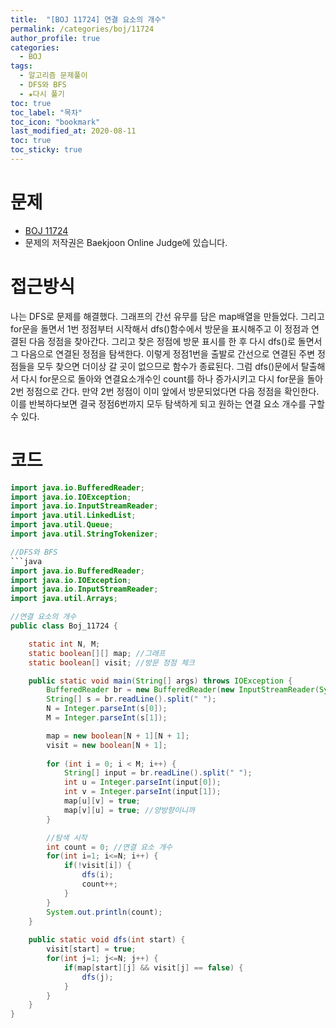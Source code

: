 ```yaml
---
title:  "[BOJ 11724] 연결 요소의 개수"
permalink: /categories/boj/11724
author_profile: true
categories:
  - BOJ
tags:
  - 알고리즘 문제풀이
  - DFS와 BFS
  - ★다시 풀기
toc: true
toc_label: "목차"
toc_icon: "bookmark"
last_modified_at: 2020-08-11
toc: true
toc_sticky: true
---
```

# 문제
* [BOJ 11724](https://www.acmicpc.net/problem/11724)
* 문제의 저작권은 Baekjoon Online Judge에 있습니다.  

# 접근방식 
나는 DFS로 문제를 해결했다. 그래프의 간선 유무를 담은 map배열을 만들었다. 그리고 for문을 돌면서 1번 정점부터 시작해서 dfs()함수에서 방문을 표시해주고 이 정점과 연결된 다음 정점을 찾아간다. 그리고 찾은 정점에 방문 표시를 한 후 다시 dfs()로 돌면서 그 다음으로 연결된 정점을 탐색한다. 이렇게 정점1번을 출발로 간선으로 연결된 주변 정점들을 모두 찾으면 더이상 갈 곳이 없으므로 함수가 종료된다. 그럼 dfs()문에서 탈출해서 다시 for문으로 돌아와 연결요소개수인 count를 하나 증가시키고 다시 for문을 돌아 2번 정점으로 간다. 만약 2번 정점이 이미 앞에서 방문되었다면 다음 정점을 확인한다. 이를 반복하다보면 결국 정점6번까지 모두 탐색하게 되고 원하는 연결 요소 개수를 구할 수 있다.

# 코드
```java
import java.io.BufferedReader;
import java.io.IOException;
import java.io.InputStreamReader;
import java.util.LinkedList;
import java.util.Queue;
import java.util.StringTokenizer;

//DFS와 BFS
```java
import java.io.BufferedReader;
import java.io.IOException;
import java.io.InputStreamReader;
import java.util.Arrays;

//연결 요소의 개수
public class Boj_11724 {

	static int N, M;
	static boolean[][] map; //그래프
	static boolean[] visit; //방문 정점 체크

	public static void main(String[] args) throws IOException {
		BufferedReader br = new BufferedReader(new InputStreamReader(System.in));
		String[] s = br.readLine().split(" ");
		N = Integer.parseInt(s[0]);
		M = Integer.parseInt(s[1]);

		map = new boolean[N + 1][N + 1];
		visit = new boolean[N + 1];
		
		for (int i = 0; i < M; i++) {
			String[] input = br.readLine().split(" ");
			int u = Integer.parseInt(input[0]);
			int v = Integer.parseInt(input[1]);
			map[u][v] = true;
			map[v][u] = true; //양방향이니까
		}

		//탐색 시작
		int count = 0; //연결 요소 개수
		for(int i=1; i<=N; i++) {
			if(!visit[i]) {
				dfs(i);
				count++;
			}
		}
		System.out.println(count);
	}
	
	public static void dfs(int start) {
		visit[start] = true;
		for(int j=1; j<=N; j++) {
			if(map[start][j] && visit[j] == false) {
				dfs(j);
			}
		}
	}
}
```
